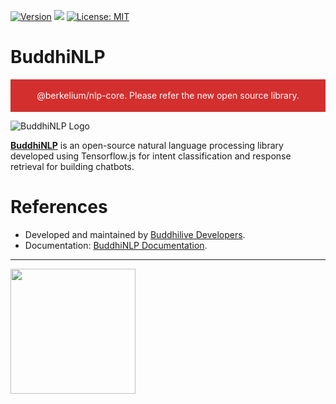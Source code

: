 [![Version](https://img.shields.io/npm/v/buddhi-nlp.svg)](https://www.npmjs.com/package/buddhi-nlp)
[![](https://data.jsdelivr.com/v1/package/npm/buddhi-nlp/badge)](https://www.jsdelivr.com/package/npm/buddhi-nlp)
[![License: MIT](https://img.shields.io/badge/License-MIT-yellow.svg)](https://opensource.org/licenses/MIT)


# BuddhiNLP

<div style="display: flex; justify-content: center; align-items: center; background-color: #D32F2F; color: #fff; padding: 12px;>
  <p>This project is deprecated and migrated to <a href="https://github.com/BerkeliumLabs/nlp-core">@berkelium/nlp-core</a>. Please refer the new open source library.</p>
</div>

![BuddhiNLP Logo](https://1.bp.blogspot.com/-QidO4TSV1NM/XuEUuT-unTI/AAAAAAAAL1I/zHmz0Z-GsicoPe7MkXEbhmkMPqSYLKC0gCK4BGAsYHg/header.png)

[**BuddhiNLP**](https://github.com/Buddhilive/buddhi-nlp/) is an open-source natural language processing library developed using Tensorflow.js for intent classification and response retrieval for building chatbots. 

# References

* Developed and maintained by [Buddhilive Developers](https://www.buddhilive.com/).
* Documentation: [BuddhiNLP Documentation](https://www.buddhilive.com/2021/01/how-to-build-chatbot-with-javascript.html).

<hr>

<img src="https://3.bp.blogspot.com/-WTzZSn9g770/XuB94qd-d5I/AAAAAAAALyQ/chP6td8VOnUqDIfiEpYuTVUYnZzxz613gCK4BGAYYCw/s1600/PoweredByTensorFlow.png" width="200"/>
